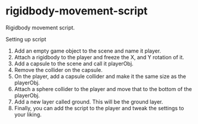 # rigidbody-movement-script
Rigidbody movement script.

Setting up script

1. Add an empty game object to the scene and name it player.
2. Attach a rigidbody to the player and freeze the X, and Y rotation of it.
3. Add a capsule to the scene and call it playerObj. 
4. Remove the collider on the capsule.
5. On the player, add a capsule collider and make it the same size as the playerObj.
6. Attach a sphere collider to the player and move that to the bottom of the playerObj.
7. Add a new layer called ground. This will be the ground layer.
7. Finally, you can add the script to the player and tweak the settings to your liking.
